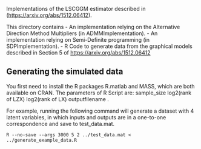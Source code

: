 Implementations of the LSCGGM estimator described in (https://arxiv.org/abs/1512.06412).

This directory contains
	- An implementation relying on the Alternative Direction Method Multipliers (in ADMMImplementation).
	- An implementation relying on Semi-Definite programming (in SDPImplementation).
	- R Code to generate data from the graphical models described in Section 5 of https://arxiv.org/abs/1512.06412

## Generating the simulated data

You first need to install the R packages R.matlab and MASS, which are both available on CRAN. The parameters of R Script are: sample_size log2(rank of LZX) log2(rank of LX) outputfilename .

For example, running the following command will generate a dataset with 4 latent variables, in which inputs and outputs are in a one-to-one correspondence and save to test_data.mat.
```
R --no-save --args 3000 5 2 ../test_data.mat < ../generate_example_data.R 
```
